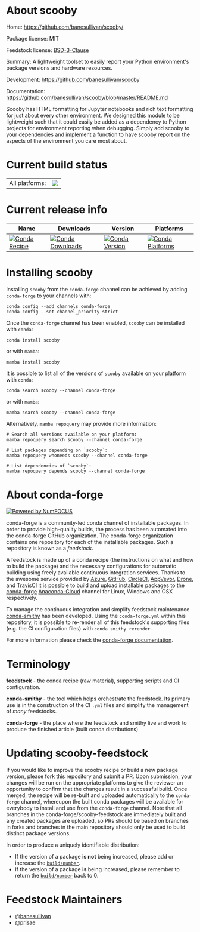 About scooby
============

Home: https://github.com/banesullivan/scooby/

Package license: MIT

Feedstock license: [BSD-3-Clause](https://github.com/conda-forge/scooby-feedstock/blob/main/LICENSE.txt)

Summary: A lightweight toolset to easily report your Python environment's package versions and hardware resources.

Development: https://github.com/banesullivan/scooby

Documentation: https://github.com/banesullivan/scooby/blob/master/README.md

Scooby has HTML formatting for Jupyter notebooks and rich text formatting for just about every other environment. We designed this module to be lightweight such that it could easily be added as a dependency to Python projects for environment reporting when debugging. Simply add scooby to your dependencies and implement a function to have scooby report on the aspects of the environment you care most about.


Current build status
====================


<table><tr><td>All platforms:</td>
    <td>
      <a href="https://dev.azure.com/conda-forge/feedstock-builds/_build/latest?definitionId=7028&branchName=main">
        <img src="https://dev.azure.com/conda-forge/feedstock-builds/_apis/build/status/scooby-feedstock?branchName=main">
      </a>
    </td>
  </tr>
</table>

Current release info
====================

| Name | Downloads | Version | Platforms |
| --- | --- | --- | --- |
| [![Conda Recipe](https://img.shields.io/badge/recipe-scooby-green.svg)](https://anaconda.org/conda-forge/scooby) | [![Conda Downloads](https://img.shields.io/conda/dn/conda-forge/scooby.svg)](https://anaconda.org/conda-forge/scooby) | [![Conda Version](https://img.shields.io/conda/vn/conda-forge/scooby.svg)](https://anaconda.org/conda-forge/scooby) | [![Conda Platforms](https://img.shields.io/conda/pn/conda-forge/scooby.svg)](https://anaconda.org/conda-forge/scooby) |

Installing scooby
=================

Installing `scooby` from the `conda-forge` channel can be achieved by adding `conda-forge` to your channels with:

```
conda config --add channels conda-forge
conda config --set channel_priority strict
```

Once the `conda-forge` channel has been enabled, `scooby` can be installed with `conda`:

```
conda install scooby
```

or with `mamba`:

```
mamba install scooby
```

It is possible to list all of the versions of `scooby` available on your platform with `conda`:

```
conda search scooby --channel conda-forge
```

or with `mamba`:

```
mamba search scooby --channel conda-forge
```

Alternatively, `mamba repoquery` may provide more information:

```
# Search all versions available on your platform:
mamba repoquery search scooby --channel conda-forge

# List packages depending on `scooby`:
mamba repoquery whoneeds scooby --channel conda-forge

# List dependencies of `scooby`:
mamba repoquery depends scooby --channel conda-forge
```


About conda-forge
=================

[![Powered by
NumFOCUS](https://img.shields.io/badge/powered%20by-NumFOCUS-orange.svg?style=flat&colorA=E1523D&colorB=007D8A)](https://numfocus.org)

conda-forge is a community-led conda channel of installable packages.
In order to provide high-quality builds, the process has been automated into the
conda-forge GitHub organization. The conda-forge organization contains one repository
for each of the installable packages. Such a repository is known as a *feedstock*.

A feedstock is made up of a conda recipe (the instructions on what and how to build
the package) and the necessary configurations for automatic building using freely
available continuous integration services. Thanks to the awesome service provided by
[Azure](https://azure.microsoft.com/en-us/services/devops/), [GitHub](https://github.com/),
[CircleCI](https://circleci.com/), [AppVeyor](https://www.appveyor.com/),
[Drone](https://cloud.drone.io/welcome), and [TravisCI](https://travis-ci.com/)
it is possible to build and upload installable packages to the
[conda-forge](https://anaconda.org/conda-forge) [Anaconda-Cloud](https://anaconda.org/)
channel for Linux, Windows and OSX respectively.

To manage the continuous integration and simplify feedstock maintenance
[conda-smithy](https://github.com/conda-forge/conda-smithy) has been developed.
Using the ``conda-forge.yml`` within this repository, it is possible to re-render all of
this feedstock's supporting files (e.g. the CI configuration files) with ``conda smithy rerender``.

For more information please check the [conda-forge documentation](https://conda-forge.org/docs/).

Terminology
===========

**feedstock** - the conda recipe (raw material), supporting scripts and CI configuration.

**conda-smithy** - the tool which helps orchestrate the feedstock.
                   Its primary use is in the construction of the CI ``.yml`` files
                   and simplify the management of *many* feedstocks.

**conda-forge** - the place where the feedstock and smithy live and work to
                  produce the finished article (built conda distributions)


Updating scooby-feedstock
=========================

If you would like to improve the scooby recipe or build a new
package version, please fork this repository and submit a PR. Upon submission,
your changes will be run on the appropriate platforms to give the reviewer an
opportunity to confirm that the changes result in a successful build. Once
merged, the recipe will be re-built and uploaded automatically to the
`conda-forge` channel, whereupon the built conda packages will be available for
everybody to install and use from the `conda-forge` channel.
Note that all branches in the conda-forge/scooby-feedstock are
immediately built and any created packages are uploaded, so PRs should be based
on branches in forks and branches in the main repository should only be used to
build distinct package versions.

In order to produce a uniquely identifiable distribution:
 * If the version of a package **is not** being increased, please add or increase
   the [``build/number``](https://docs.conda.io/projects/conda-build/en/latest/resources/define-metadata.html#build-number-and-string).
 * If the version of a package **is** being increased, please remember to return
   the [``build/number``](https://docs.conda.io/projects/conda-build/en/latest/resources/define-metadata.html#build-number-and-string)
   back to 0.

Feedstock Maintainers
=====================

* [@banesullivan](https://github.com/banesullivan/)
* [@prisae](https://github.com/prisae/)

